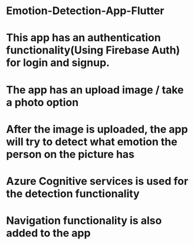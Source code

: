 # Emotion-Detection-App-Flutter
# This app has an authentication functionality(Using Firebase Auth) for login and signup.
# The app has an upload image / take a photo option
# After the image is uploaded, the app will try to detect what emotion the person on the picture has
# Azure Cognitive services is used for the detection functionality
# Navigation functionality is also added to the app
